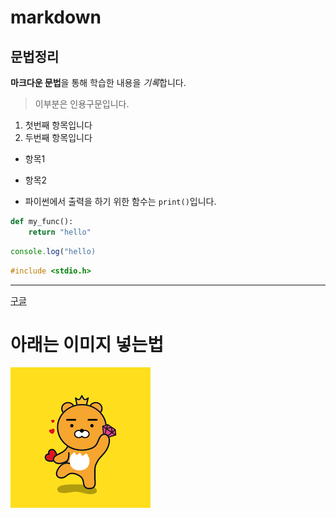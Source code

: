 # markdown
## 문법정리

**마크다운 문법**을 통해 학습한
내용을 *기록*합니다.
> 이부분은 인용구문입니다.

1. 첫번째 항목입니다
2. 두번째 항목입니다

- 항목1
- 항목2

- 파이썬에서 출력을 하기 위한 함수는 `print()`입니다.

```python
def my_func():
    return "hello"
```

```javascript
console.log("hello)
```
 
 ```c
 #include <stdio.h>
 ```

 ---
 [구글](http://google.com)
 # 아래는 이미지 넣는법
 ![라이언](assets/%EB%8B%A4%EC%9A%B4%EB%A1%9C%EB%93%9C.png)




